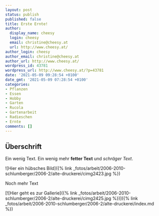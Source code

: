 ```yaml
---
layout: post
status: publish
published: false
title: Erste Ernte!
author:
  display_name: cheesy
  login: cheesy
  email: christine@cheesy.at
  url: http://www.cheesy.at/
author_login: cheesy
author_email: christine@cheesy.at
author_url: http://www.cheesy.at/
wordpress_id: 43781
wordpress_url: http://www.cheesy.at/?p=43781
date: '2021-05-09 09:28:54 +0100'
date_gmt: '2021-05-09 07:28:54 +0100'
categories:
- Pflanzen
- Essen
- Hobby
- Garten
- Rucola
- Gartenarbeit
- Radieschen
- Ernte
comments: []
---
```


<!-- Guide to Markdown: https://guides.github.com/features/mastering-markdown/ -->

## Überschrift

Ein wenig Text. Ein wenig mehr **fetter Text** und *schräger Text*.

![Hier ein hübsches Bild]({% link _fotos/arbeit/2006-2010-schlumberger/2006-2/alte-druckerei/cimg2423.jpg %})

Noch mehr Text

[![Hier geht es zur Gallerie]({% link _fotos/arbeit/2006-2010-schlumberger/2006-2/alte-druckerei/cimg2425.jpg %})]({% link _fotos/arbeit/2006-2010-schlumberger/2006-2/alte-druckerei/index.md %})